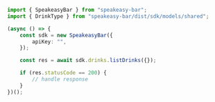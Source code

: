 <!-- Start SDK Example Usage -->
```typescript
import { SpeakeasyBar } from "speakeasy-bar";
import { DrinkType } from "speakeasy-bar/dist/sdk/models/shared";

(async () => {
    const sdk = new SpeakeasyBar({
        apiKey: "",
    });

    const res = await sdk.drinks.listDrinks({});

    if (res.statusCode == 200) {
        // handle response
    }
})();

```
<!-- End SDK Example Usage -->